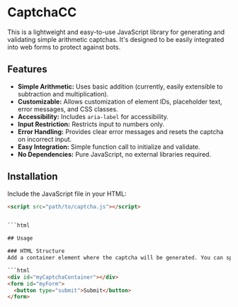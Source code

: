 # CaptchaCC

This is a lightweight and easy-to-use JavaScript library for generating and validating simple arithmetic captchas.  It's designed to be easily integrated into web forms to protect against bots.

## Features

* **Simple Arithmetic:** Uses basic addition (currently, easily extensible to subtraction and multiplication).
* **Customizable:**  Allows customization of element IDs, placeholder text, error messages, and CSS classes.
* **Accessibility:** Includes `aria-label` for accessibility.
* **Input Restriction:** Restricts input to numbers only.
* **Error Handling:** Provides clear error messages and resets the captcha on incorrect input.
* **Easy Integration:**  Simple function call to initialize and validate.
* **No Dependencies:**  Pure JavaScript, no external libraries required.

## Installation

Include the JavaScript file in your HTML:

```html
<script src="path/to/captcha.js"></script>


```html

## Usage

### HTML Structure
Add a container element where the captcha will be generated. You can specify the ID of this container or use the default `captchaCC`.

```html
<div id="myCaptchaContainer"></div>
<form id="myForm">
  <button type="submit">Submit</button>
</form>
